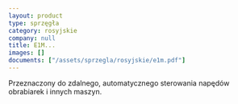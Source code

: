 ```yaml
---
layout: product
type: sprzęgła
category: rosyjskie
company: null
title: E1M...
images: []
documents: ["/assets/sprzegla/rosyjskie/e1m.pdf"]
---
```

Przeznaczony do zdalnego, automatycznego sterowania napędów obrabiarek i innych maszyn.